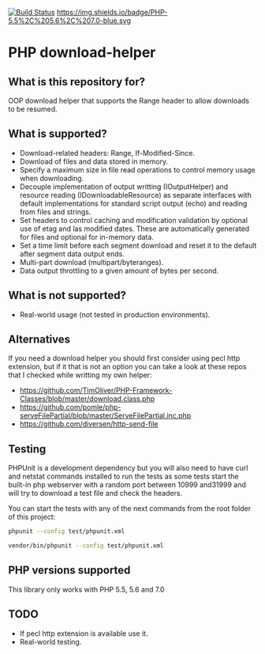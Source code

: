 [![Build Status](https://travis-ci.org/mangelp/download-helper.svg?branch=master)](https://travis-ci.org/mangelp/download-helper)
https://img.shields.io/badge/PHP-5.5%2C%205.6%2C%207.0-blue.svg

# PHP download-helper  #

## What is this repository for? ##

OOP download helper that supports the Range header to allow downloads to be resumed. 

## What is supported? ##

 * Download-related headers: Range, If-Modified-Since.
 * Download of files and data stored in memory.
 * Specify a maximum size in file read operations to control memory usage when downloading. 
 * Decouple implementation of output writting (IOutputHelper) and resource reading 
   (IDownloadableResource) as separate interfaces with default implementations for standard script
   output (echo) and reading from files and strings.
 * Set headers to control caching and modification validation by optional use of etag and las
   modified dates. These are automatically generated for files and optional for in-memory data.
 * Set a time limit before each segment download and reset it to the default after segment data 
   output ends.
 * Multi-part download (multipart/byteranges).
 * Data output throttling to a given amount of bytes per second.

## What is not supported? ##

 * Real-world usage (not tested in production environments).

## Alternatives ##

If you need a download helper you should first consider using pecl http extension, but if it that is
not an option you can take a look at these repos that I checked while writting my own helper:

 * https://github.com/TimOliver/PHP-Framework-Classes/blob/master/download.class.php
 * https://github.com/pomle/php-serveFilePartial/blob/master/ServeFilePartial.inc.php
 * https://github.com/diversen/http-send-file

## Testing ##

PHPUnit is a development dependency but you will also need to have curl and netstat commands 
installed to run the tests as some tests start the built-in php webserver with a random port 
between 10999 and31999 and will try to download a test file and check the headers.

You can start the tests with any of the next commands from the root folder of this project:

```bash
phpunit --config test/phpunit.xml
```

```bash
vendor/bin/phpunit --config test/phpunit.xml
```

## PHP versions supported ##

This library only works with PHP 5.5, 5.6 and 7.0

## TODO ##

 * If pecl http extension is available use it. 
 * Real-world testing.
 
 